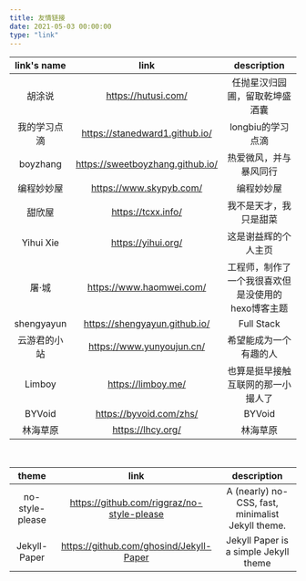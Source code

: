 ```yaml
---
title: 友情链接
date: 2021-05-03 00:00:00
type: "link"
---
```


| link's name |                                             link                                              |          description           |
|:-----------:|:---------------------------------------------------------------------------------------------:|:------------------------------:|
|     胡涂说     |                                      https://hutusi.com/                                      |        任抛星汉归园圃，留取乾坤盛酒囊         |
|   我的学习点滴    |                                https://stanedward1.github.io/                                 |          longbiu的学习点滴          |
|  boyzhang   |                               https://sweetboyzhang.github.io/                                |          热爱微风，并与暴风同行           |
|    编程妙妙屋    |                                    https://www.skypyb.com/                                    |             编程妙妙屋              |
|     甜欣屋     |                                      https://tcxx.info/                                       |          我不是天才，我只是甜菜           |
|  Yihui Xie  |                                      https://yihui.org/                                       |           这是谢益辉的个人主页           |
|     屠·城     |                                   https://www.haomwei.com/                                    |  工程师，制作了一个我很喜欢但是没使用的hexo博客主题   |
| shengyayun  |                                 https://shengyayun.github.io/                                 |           Full Stack           |
|   云游君的小站    |                                   https://www.yunyoujun.cn/                                   |          希望能成为一个有趣的人           |
|   Limboy    |                                      https://limboy.me/                                       |       也算是挺早接触互联网的那一小撮人了        |
|   BYVoid    |                                    https://byvoid.com/zhs/                                    |                BYVoid                |
|   林海草原    |               https://lhcy.org/                                   |                林海草原                |

[//]: # (|         秦关属楚         |                            https://gonglexin.com/archive.html                             |                 Alchemist&#40;Elixir&#41; & Rubyist                 |)
[//]: # (|         曹小华的博客         |                                 http://blog.mangege.com/                                  |                 一个程序员的博客                 |)

<br>

|        theme                                                |               link               |                    description                     |
| :----------: | :------------------------------: | :------------------------------------------------: |
| no-style-please | https://github.com/riggraz/no-style-please | A (nearly) no-CSS, fast, minimalist Jekyll theme. |
| Jekyll-Paper      | https://github.com/ghosind/Jekyll-Paper | Jekyll Paper is a simple Jekyll theme             |
